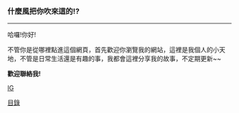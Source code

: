 <h3>什麼風把你吹來這的!?</h3>
<hr>

哈囉!你好!

不管你是從哪裡點進這個網頁，首先歡迎你瀏覽我的網站，這裡是我個人的小天地，不管是日常生活還是有趣的事，我都會這裡分享我的故事，不定期更新~~

**歡迎聯絡我!**

[IG](https://www.instagram.com/toky_tsao/?utm_source=qr)

[目錄](https://tokysound.github.io/Toky/catalogue)
